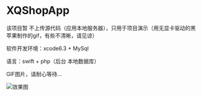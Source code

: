 # XQShopApp

该项目暂 不上传源代码（应用本地服务器），只用于项目演示（用无显卡驱动的黑苹果制作的gif，有些不清晰，请见谅）

软件开发环境：xcode6.3 + MySql

语言：swift + php（后台 本地数据库）

GIF图片，请耐心等待...

![效果图](https://github.com/weakGG/XQShopApp/blob/master/XQShopApp.gif)
